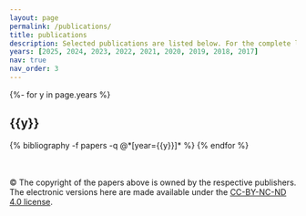 ```yaml
---
layout: page
permalink: /publications/
title: publications
description: Selected publications are listed below. For the complete list of my publications, please visit my <a href='https://scholar.google.com/citations?user=dtv_LZkAAAAJ&hl=en' target='_blank'><strong>Google Scholar Profile</strong></a>. The asterisk symbol (*) denotes the corresponding author.
years: [2025, 2024, 2023, 2022, 2021, 2020, 2019, 2018, 2017]
nav: true
nav_order: 3
---
```

<!-- _pages/publications.md -->
<div class="publications">

{%- for y in page.years %}
  <h2 class="year">{{y}}</h2>
  {% bibliography -f papers -q @*[year={{y}}]* %}
{% endfor %}

</div>
<br><br>


&#169; The copyright of the papers above is owned by the respective publishers. The electronic versions here are made available under the <a href='http://creativecommons.org/licenses/by-nc-nd/4.0/'>CC-BY-NC-ND 4.0 license</a>.

